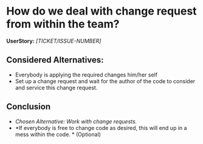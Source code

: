 # How do we deal with change request from within the team?
**UserStory:** *[TICKET/ISSUE-NUMBER]*

## Considered Alternatives:
* Everybody is applying the required changes him/her self
* Set up a change request and wait for the author of the code to consider and service this change request.

## Conclusion
* *Chosen Alternative: Work with change requests.*
* *If everybody is free to change code as desired, this will end up in a mess within the code. * (Optional)